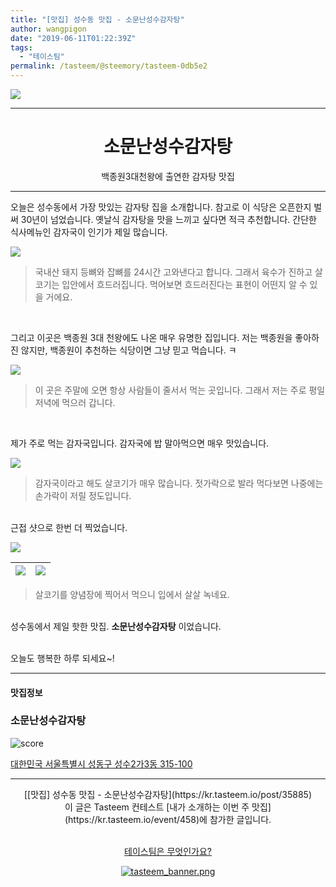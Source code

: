 ```yaml
---
title: "[맛집] 성수동 맛집 - 소문난성수감자탕"
author: wangpigon
date: "2019-06-11T01:22:39Z"
tags:
  - "테이스팀"
permalink: /tasteem/@steemory/tasteem-0db5e2
---
```

![](https://static.tasteem.io/uploads/4928/post/35885/content_bd10ce8e-2a8b-4351-a2bb-8033580827b6.jpeg)
<br/>
<hr><center><h1>소문난성수감자탕</h1>백종원3대천왕에 출연한 감자탕 맛집</center><hr>



오늘은 성수동에서 가장 맛있는 감자탕 집을 소개합니다. 참고로 이 식당은 오픈한지 벌써 30년이 넘었습니다. 옛날식 감자탕을 맛을 느끼고 싶다면 적극 추천합니다. 간단한 식사메뉴인 감자국이 인기가 제일 많습니다.

![](https://static.tasteem.io/uploads/image/image/181861/0bda8e8e-b98e-4d81-8b6c-c9a7c71635f1.jpeg)
> 국내산 돼지 등뼈와 잡뼈를 24시간 고와낸다고 합니다. 그래서 육수가 진하고 살코기는 입안에서 흐드러집니다. 먹어보면 흐드러진다는 표현이 어떤지 알 수 있을 거에요. 

<br>

그리고 이곳은 백종원 3대 천왕에도 나온 매우 유명한 집입니다. 저는 백종원을 좋아하진 않지만, 백종원이 추천하는 식당이면 그냥 믿고 먹습니다. ㅋ

![](https://static.tasteem.io/uploads/image/image/181860/0bda8e8e-b98e-4d81-8b6c-c9a7c71635f1.jpeg)

> 이 곳은 주말에 오면 항상 사람들이 줄서서 먹는 곳입니다. 그래서 저는 주로 평일 저녁에 먹으러 갑니다. 

<br>

제가 주로 먹는 감자국입니다. 감자국에 밥 말아먹으면 매우 맛있습니다.

![](https://static.tasteem.io/uploads/image/image/181869/0bda8e8e-b98e-4d81-8b6c-c9a7c71635f1.jpeg)
> 감자국이라고 해도 살코기가 매우 많습니다. 젓가락으로 발라 먹다보면 나중에는 손가락이 저릴 정도입니다.

<br>근접 샷으로 한번 더 찍었습니다.

![](https://static.tasteem.io/uploads/image/image/181864/0bda8e8e-b98e-4d81-8b6c-c9a7c71635f1.jpeg)

|![](https://static.tasteem.io/uploads/image/image/181870/0bda8e8e-b98e-4d81-8b6c-c9a7c71635f1.jpeg)|![](https://static.tasteem.io/uploads/image/image/181871/0bda8e8e-b98e-4d81-8b6c-c9a7c71635f1.jpeg)|
|-|-|
> 살코기를 양념장에 찍어서 먹으니 입에서 살살 녹네요.

<br>성수동에서 제일 핫한 맛집. **소문난성수감자탕** 이었습니다.

<br>오늘도 행복한 하루 되세요~!


---------------------
#### 맛집정보
### 소문난성수감자탕
![score](https://static.tasteem.io/images/steem/2Crowns.png)

[대한민국 서울특별시 성동구 성수2가3동 315-100](https://kr.tasteem.io/post/35885#map)

-----------------------------------------
<center>[[맛집] 성수동 맛집 - 소문난성수감자탕](https://kr.tasteem.io/post/35885)
<br/>이 글은 Tasteem 컨테스트
 [내가 소개하는  이번 주 맛집](https://kr.tasteem.io/event/458)에 참가한 글입니다.

<br/>[테이스팀은 무엇인가요?](https://kr.tasteem.io/about)

[![tasteem_banner.png](https://static.tasteem.io/images/tasteem_banner_v3.png)](https://kr.tasteem.io)</center>